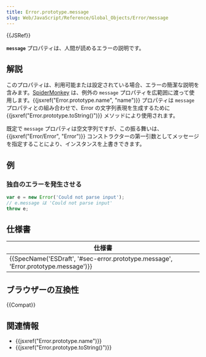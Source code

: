 ```yaml
---
title: Error.prototype.message
slug: Web/JavaScript/Reference/Global_Objects/Error/message
---
```


{{JSRef}}

**`message`** プロパティは、人間が読めるエラーの説明です。

## 解説

このプロパティは、利用可能または設定されている場合、エラーの簡潔な説明を含みます。[SpiderMonkey](/ja/docs/Mozilla/Projects/SpiderMonkey) は、例外の `message` プロパティを広範囲に渡って使用します。{{jsxref("Error.prototype.name", "name")}} プロパティは `message` プロパティとの組み合わせで、Error の文字列表現を生成するために {{jsxref("Error.prototype.toString()")}} メソッドにより使用されます。

既定で `message` プロパティは空文字列ですが、この振る舞いは、 {{jsxref("Error/Error", "Error")}} コンストラクターの第一引数としてメッセージを指定することにより、インスタンスを上書きできます。

## 例

### 独自のエラーを発生させる

```js
var e = new Error('Could not parse input');
// e.message は 'Could not parse input'
throw e;
```

## 仕様書

| 仕様書                                                                                                       |
| ------------------------------------------------------------------------------------------------------------ |
| {{SpecName('ESDraft', '#sec-error.prototype.message', 'Error.prototype.message')}} |

## ブラウザーの互換性

{{Compat}}

## 関連情報

- {{jsxref("Error.prototype.name")}}
- {{jsxref("Error.prototype.toString()")}}
